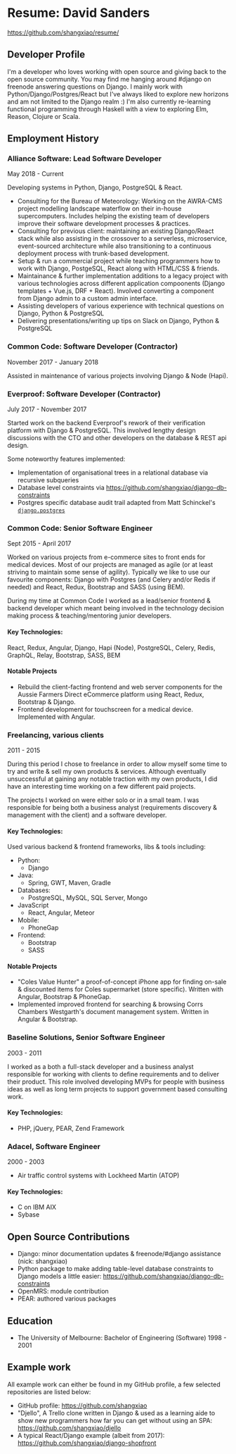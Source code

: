 # Resume: David Sanders

https://github.com/shangxiao/resume/

## Developer Profile

I'm a developer who loves working with open source and giving back to the open source community.  You may find me hanging around #django on freenode answering questions on Django.  I mainly work with Python/Django/Postgres/React but I've always liked to explore new horizons and am not limited to the Django realm :)  I'm also currently re-learning functional programming through Haskell with a view to exploring Elm, Reason, Clojure or Scala.


## Employment History

### Alliance Software: Lead Software Developer

May 2018 - Current

Developing systems in Python, Django, PostgreSQL & React.

 - Consulting for the Bureau of Meteorology: Working on the AWRA-CMS project modelling landscape waterflow on their in-house supercomputers. Includes helping the existing team of developers improve their software development processes & practices.
 - Consulting for previous client: maintaining an existing Django/React stack while also assisting in the crossover to a serverless, microservice, event-sourced architecture while also transitioning to a continuous deployment process with trunk-based development.
 - Setup & run a commercial project while teaching programmers how to work with Django, PostgeSQL, React along with HTML/CSS & friends.
 - Maintainance & further implementation additions to a legacy project with various technologies across different application compoonents (Django templates + Vue.js, DRF + React).  Involved converting a component from Django admin to a custom admin interface.
 - Assisting developers of various experience with technical questions on Django, Python & PostgreSQL
 - Delivering presentations/writing up tips on Slack on Django, Python & PostgreSQL

### Common Code: Software Developer (Contractor)

November 2017 - January 2018

Assisted in maintenance of various projects involving Django & Node (Hapi).

### Everproof: Software Developer (Contractor)

July 2017 - November 2017

Started work on the backend Everproof's rework of their verification platform with Django & PostgreSQL.
This involved lengthy design discussions with the CTO and other developers on the database & REST api design.

Some noteworthy features implemented:

- Implementation of organisational trees in a relational database via recursive subqueries
- Database level constraints via https://github.com/shangxiao/django-db-constraints
- Postgres specific database audit trail adapted from Matt Schinckel's [`django.postgres`](https://bitbucket.org/schinckel/django-postgres/src/7792ba7443880cd7ed7fa4418d64524fefbc53e5/postgres/?at=default)

### Common Code: Senior Software Engineer

Sept 2015 - April 2017

Worked on various projects from e-commerce sites to front ends for medical devices.
Most of our projects are managed as agile (or at least striving to maintain some
sense of agility).  Typically we like to use our favourite components: Django with
Postgres (and Celery and/or Redis if needed) and React, Redux, Bootstrap and SASS
(using BEM).

During my time at Common Code I worked as a lead/senior frontend & backend developer
which meant being involved in the technology decision making process & teaching/mentoring
junior developers.

#### Key Technologies:

React, Redux, Angular, Django, Hapi (Node), PostgreSQL, Celery, Redis, GraphQL, Relay, Bootstrap, SASS, BEM

#### Notable Projects

 - Rebuild the client-facting frontend and web server components for the Aussie Farmers Direct eCommerce platform
   using React, Redux, Bootstrap & Django.
 - Frontend development for touchscreen for a medical device.  Implemented with Angular.


### Freelancing, various clients

2011 - 2015

During this period I chose to freelance in order to allow myself some time to try and write
& sell my own products & services.  Although eventually unsuccessful at gaining any notable
traction with my own products, I did have an interesting time working on a few different paid projects.

The projects I worked on were either solo or in a small team.  I was responsible
for being both a business analyst (requirements discovery & management with the client)
and a software developer.

#### Key Technologies:

Used various backend & frontend frameworks, libs & tools including:

 - Python:
   - Django
 - Java:
   - Spring, GWT, Maven, Gradle
 - Databases:
   - PostgreSQL, MySQL, SQL Server, Mongo
 - JavaScript
   - React, Angular, Meteor
 - Mobile:
   - PhoneGap
 - Frontend:
   - Bootstrap 
   - SASS
   
#### Notable Projects

 - "Coles Value Hunter" a proof-of-concept iPhone app for finding on-sale & discounted items for Coles supermarket (store specific).  Written with Angular, Bootstrap & PhoneGap.
 - Implemented improved frontend for searching & browsing Corrs Chambers Westgarth's document management system.  Written in Angular & Bootstrap.

### Baseline Solutions, Senior Software Engineer

2003 - 2011

I worked as a both a full-stack developer and a business analyst responsible for working with
clients to define requirements and to deliver their product.  This role involved developing
MVPs for people with business ideas as well as long term projects to support government based consulting work.

#### Key Technologies:

 - PHP, jQuery, PEAR, Zend Framework

### Adacel, Software Engineer

2000 - 2003

 - Air traffic control systems with Lockheed Martin (ATOP)
 
#### Key Technologies:
 - C on IBM AIX
 - Sybase


## Open Source Contributions

 - Django: minor documentation updates & freenode/#django assistance (nick: shangxiao)
 - Python package to make adding table-level database constraints to Django models a little easier: 
https://github.com/shangxiao/django-db-constraints
 - OpenMRS: module contribution
 - PEAR: authored various packages

## Education

 - The University of Melbourne: Bachelor of Engineering (Software) 1998 - 2001

## Example work

All example work can either be found in my GitHub profile, a few selected repositories are listed below:

 - GitHub profile: https://github.com/shangxiao
 - "Djello", A Trello clone written in Django & used as a learning aide to show new programmers how far you can get without using an SPA: https://github.com/shangxiao/djello
 - A typical React/Django example (albeit from 2017): https://github.com/shangxiao/django-shopfront

